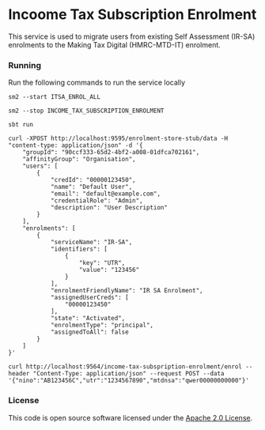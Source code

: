 
# Incoome Tax Subscription Enrolment

This service is used to migrate users from existing Self Assessment (IR-SA) enrolments to the Making Tax Digital (HMRC-MTD-IT)
enrolment.

### Running

Run the following commands to run the service locally

```
sm2 --start ITSA_ENROL_ALL
```

```
sm2 --stop INCOME_TAX_SUBSCRIPTION_ENROLMENT
```

```
sbt run
```

```
curl -XPOST http://localhost:9595/enrolment-store-stub/data -H "content-type: application/json" -d '{
	"groupId": "90ccf333-65d2-4bf2-a008-01dfca702161",
	"affinityGroup": "Organisation",
	"users": [
		{
			"credId": "00000123450",
			"name": "Default User",
			"email": "default@example.com",
			"credentialRole": "Admin",
			"description": "User Description"
		}
	],
	"enrolments": [
		{
			"serviceName": "IR-SA",
			"identifiers": [
				{
					"key": "UTR",
					"value": "123456"
				}
			],
			"enrolmentFriendlyName": "IR SA Enrolment",
			"assignedUserCreds": [
				"00000123450"
			],
			"state": "Activated",
			"enrolmentType": "principal",
			"assignedToAll": false
		}
	]
}'
```

```
curl http://localhost:9564/income-tax-subspription-enrolment/enrol --header "Content-Type: application/json" --request POST --data '{"nino":"AB123456C","utr":"1234567890","mtdnsa":"qwer00000000000"}'
```

### License

This code is open source software licensed under the [Apache 2.0 License]("http://www.apache.org/licenses/LICENSE-2.0.html").